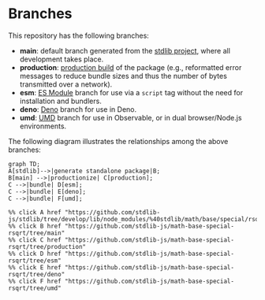 <!--

@license Apache-2.0

Copyright (c) 2022 The Stdlib Authors.

Licensed under the Apache License, Version 2.0 (the "License");
you may not use this file except in compliance with the License.
You may obtain a copy of the License at

    http://www.apache.org/licenses/LICENSE-2.0

Unless required by applicable law or agreed to in writing, software
distributed under the License is distributed on an "AS IS" BASIS,
WITHOUT WARRANTIES OR CONDITIONS OF ANY KIND, either express or implied.
See the License for the specific language governing permissions and
limitations under the License.

-->

# Branches

This repository has the following branches:

-   **main**: default branch generated from the [stdlib project][stdlib-url], where all development takes place.
-   **production**: [production build][production-url] of the package (e.g., reformatted error messages to reduce bundle sizes and thus the number of bytes transmitted over a network).
-   **esm**: [ES Module][esm-url] branch for use via a `script` tag without the need for installation and bundlers.
-   **deno**: [Deno][deno-url] branch for use in Deno.
-   **umd**: [UMD][umd-url] branch for use in Observable, or in dual browser/Node.js environments.

The following diagram illustrates the relationships among the above branches:

```mermaid
graph TD;
A[stdlib]-->|generate standalone package|B;
B[main] -->|productionize| C[production];
C -->|bundle| D[esm];
C -->|bundle| E[deno];
C -->|bundle| F[umd];

%% click A href "https://github.com/stdlib-js/stdlib/tree/develop/lib/node_modules/%40stdlib/math/base/special/rsqrt"
%% click B href "https://github.com/stdlib-js/math-base-special-rsqrt/tree/main"
%% click C href "https://github.com/stdlib-js/math-base-special-rsqrt/tree/production"
%% click D href "https://github.com/stdlib-js/math-base-special-rsqrt/tree/esm"
%% click E href "https://github.com/stdlib-js/math-base-special-rsqrt/tree/deno"
%% click F href "https://github.com/stdlib-js/math-base-special-rsqrt/tree/umd"
```

[stdlib-url]: https://github.com/stdlib-js/stdlib/tree/develop/lib/node_modules/%40stdlib/math/base/special/rsqrt
[production-url]: https://github.com/stdlib-js/math-base-special-rsqrt/tree/production
[deno-url]: https://github.com/stdlib-js/math-base-special-rsqrt/tree/deno
[umd-url]: https://github.com/stdlib-js/math-base-special-rsqrt/tree/umd
[esm-url]: https://github.com/stdlib-js/math-base-special-rsqrt/tree/esm